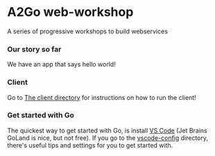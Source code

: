 # A2Go web-workshop
A series of progressive workshops to build webservices

### Our story so far

We have an app that says hello world!

### Client

Go to <a href="./client">The client directory</a> for instructions on how to run the client!

### Get started with Go

The quickest way to get started with Go, is install [VS Code](https://github.com/microsoft/vscode) (Jet Brains GoLand is nice, but not free). If you go to the [vscode-config](./vscode-config) directory, there's useful tips and settings for you to get started with.
